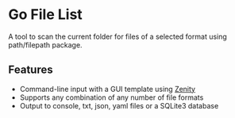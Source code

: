 # Go File List

A tool to scan the current folder for files of a selected format using path/filepath package. 

## Features

- Command-line input with a GUI template using [Zenity](https://github.com/ncruces/zenity)
- Supports any combination of any number of file formats
- Output to console, txt, json, yaml files or a SQLite3 database
